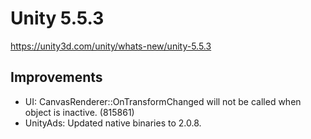 # Unity 5.5.3

https://unity3d.com/unity/whats-new/unity-5.5.3

## Improvements



*   UI: CanvasRenderer::OnTransformChanged will not be called when object is inactive. (815861)
*   UnityAds: Updated native binaries to 2.0.8.